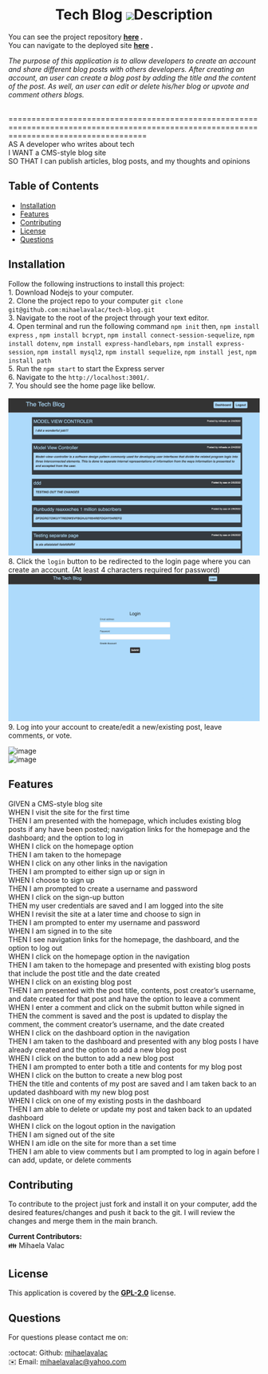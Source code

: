   <h1 align="center"> Tech Blog <img align="center" src="https://img.shields.io/badge/license-GPL 2.0-red> </h1> <br>

## Description

  You can see the project repository <b>[here](https://github.com/mihaelavalac/tech-blog) .</b><br>
  You can navigate to the deployed site <b>[here](https://tech-blog-mv.herokuapp.com/) .</b>

  <p><i>The purpose of this application is to allow developers to create an account and share different blog posts with others developers. After creating an account, an user can create a blog post by adding the title and the content of the post. As well, an user can edit or delete his/her blog or upvote and comment others blogs.</i><p><br>
  ========================================================================================================================================== <br>
AS A developer who writes about tech <br>
I WANT a CMS-style blog site <br>
SO THAT I can publish articles, blog posts, and my thoughts and opinions

## Table of Contents

- [Installation](#installation)
- [Features](#features)
- [Contributing](#contributing)
- [License](#license)
- [Questions](#questions)

## Installation

Follow the following instructions to install this project: <br> 1. Download Nodejs to your computer. <br> 2. Clone the project repo to your computer `git clone git@github.com:mihaelavalac/tech-blog.git` <br> 3. Navigate to the root of the project through your text editor. <br> 4. Open terminal and run the following command `npm init` then, `npm install express` , `npm install bcrypt`, `npm install connect-session-sequelize`, `npm install dotenv`,  `npm install express-handlebars`,  `npm install express-session`,  `npm install mysql2`,  `npm install sequelize`,  `npm install jest`, `npm install path` <br> 5. Run the `npm start` to start the Express server <br> 6. Navigate to the `http://localhost:3001/`. <br> 7. You should see the home page like bellow. <br><br> ![image](./public/img/home.png)<br> 8. Click the `login` button to be redirected to the login page where you can create an account. (At least 4 characters required for password) <br> ![image](./public/img/login.png) <br> 9. Log into your account to create/edit a new/existing post, leave comments, or vote.

![image](./public/img/create-blog.png) 
<br>
![image](./public/img/update-blog.png)

## Features
GIVEN a CMS-style blog site <br>
WHEN I visit the site for the first time<br>
THEN I am presented with the homepage, which includes existing blog posts if any have been posted; navigation links for the homepage and the <br>dashboard; and the option to log in<br>
WHEN I click on the homepage option<br>
THEN I am taken to the homepage<br>
WHEN I click on any other links in the navigation<br>
THEN I am prompted to either sign up or sign in<br>
WHEN I choose to sign up<br>
THEN I am prompted to create a username and password<br>
WHEN I click on the sign-up button<br>
THEN my user credentials are saved and I am logged into the site<br>
WHEN I revisit the site at a later time and choose to sign in<br>
THEN I am prompted to enter my username and password<br>
WHEN I am signed in to the site<br>
THEN I see navigation links for the homepage, the dashboard, and the option to log out<br>
WHEN I click on the homepage option in the navigation<br>
THEN I am taken to the homepage and presented with existing blog posts that include the post title and the date created<br>
WHEN I click on an existing blog post<br>
THEN I am presented with the post title, contents, post creator’s username, and date created for that post and have the option to leave a comment<br>
WHEN I enter a comment and click on the submit button while signed in<br>
THEN the comment is saved and the post is updated to display the comment, the comment creator’s username, and the date created<br>
WHEN I click on the dashboard option in the navigation<br>
THEN I am taken to the dashboard and presented with any blog posts I have already created and the option to add a new blog post<br>
WHEN I click on the button to add a new blog post<br>
THEN I am prompted to enter both a title and contents for my blog post<br>
WHEN I click on the button to create a new blog post<br>
THEN the title and contents of my post are saved and I am taken back to an updated dashboard with my new blog post<br>
WHEN I click on one of my existing posts in the dashboard<br>
THEN I am able to delete or update my post and taken back to an updated dashboard<br>
WHEN I click on the logout option in the navigation<br>
THEN I am signed out of the site<br>
WHEN I am idle on the site for more than a set time<br>
THEN I am able to view comments but I am prompted to log in again before I can add, update, or delete comments



## Contributing

To contribute to the project just fork and install it on your computer, add the desired features/changes and push it back to the git. I will review the changes and merge them in the main branch. <br>

<b>Current Contributors:</b> <br>
👪 Mihaela Valac

## License

This application is covered by the <b>[GPL-2.0](https://opensource.org/licenses/GPL-2.0)</b> license.

## Questions

For questions please contact me on: <br/>

:octocat: Github: [mihaelavalac](https://github.com/mihaelavalac) <br>
✉️ Email: mihaelavalac@yahoo.com<br/>

